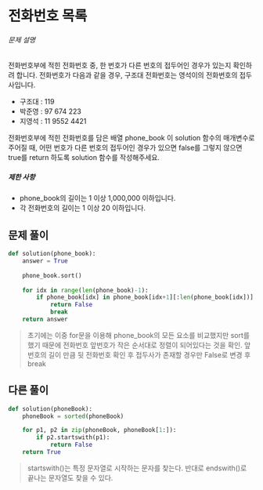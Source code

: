 # 전화번호 목록

###### 문제 설명

전화번호부에 적힌 전화번호 중, 한 번호가 다른 번호의 접두어인 경우가 있는지 확인하려 합니다.
전화번호가 다음과 같을 경우, 구조대 전화번호는 영석이의 전화번호의 접두사입니다.

- 구조대 : 119
- 박준영 : 97 674 223
- 지영석 : 11 9552 4421

전화번호부에 적힌 전화번호를 담은 배열 phone_book 이 solution 함수의 매개변수로 주어질 때, 어떤 번호가 다른 번호의 접두어인 경우가 있으면 false를 그렇지 않으면 true를 return 하도록 solution 함수를 작성해주세요.

##### 제한 사항

- phone_book의 길이는 1 이상 1,000,000 이하입니다.
- 각 전화번호의 길이는 1 이상 20 이하입니다.



## 문제 풀이

```python
def solution(phone_book):
    answer = True
    
    phone_book.sort()
    
    for idx in range(len(phone_book)-1):
        if phone_book[idx] in phone_book[idx+1][:len(phone_book[idx])]:
            return False
            break            
    return answer
```

> 초기에는 이중 for문을 이용해 phone_book의 모든 요소를 비교했지만 sort를 했기 때문에 전화번호 앞번호가 작은 순서대로 정렬이 되어있다는 것을 확인. 앞번호의 길이 만큼 뒷 전화번호 확인 후 접두사가 존재할 경우만 False로 변경 후 break

## 다른 풀이

```python
def solution(phoneBook):
    phoneBook = sorted(phoneBook)

    for p1, p2 in zip(phoneBook, phoneBook[1:]):
        if p2.startswith(p1):
            return False
    return True
```

> startswith()는 특정 문자열로 시작하는 문자를 찾는다. 반대로 endswith()로 끝나는 문자열도 찾을 수 있다.